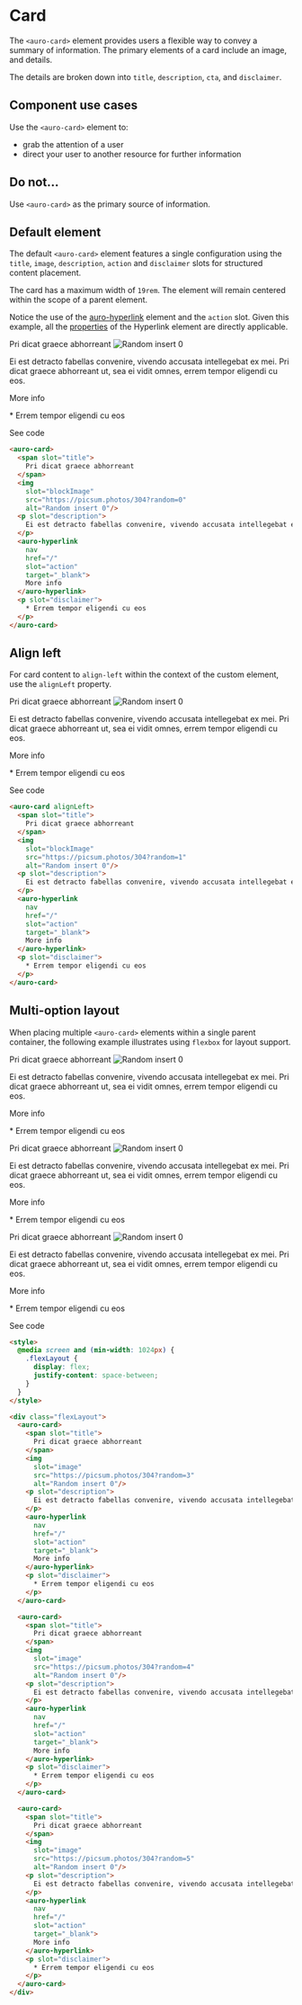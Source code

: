 # Card

The `<auro-card>` element provides users a flexible way to convey a summary of information. The primary elements of a card include an image, and details.

The details are broken down into `title`, `description`, `cta`, and `disclaimer`.

## Component use cases

Use the `<auro-card>` element to:

* grab the attention of a user
* direct your user to another resource for further information

## Do not...

Use `<auro-card>` as the primary source of information.

## Default element

The default `<auro-card>` element features a single configuration using the `title`, `image`, `description`, `action` and `disclaimer` slots for structured content placement.

The card has a maximum width of `19rem`. The element will remain centered within the scope of a parent element.

Notice the use of the [auro-hyperlink](https://auro.alaskaair.com/components/auro/hyperlink) element and the `action` slot. Given this example, all the [properties](https://auro.alaskaair.com/components/auro/hyperlink/api) of the Hyperlink element are directly applicable.

<div class="exampleWrapper">
  <auro-card>
    <span slot="title">
      Pri dicat graece abhorreant
    </span>
    <img
      slot="image"
      src="https://picsum.photos/304?random=0"
      alt="Random insert 0"/>
    <p slot="description">
      Ei est detracto fabellas convenire, vivendo accusata intellegebat ex mei. Pri dicat graece abhorreant ut, sea ei vidit omnes, errem tempor eligendi cu eos.
    </p>
    <auro-hyperlink
      nav
      href="/"
      slot="action"
      target="_blank">
      More info
    </auro-hyperlink>
    <p slot="disclaimer">
      * Errem tempor eligendi cu eos
    </p>
  </auro-card>
</div>

<auro-accordion lowProfile justifyRight>
<span slot="trigger">See code</span>

```html
<auro-card>
  <span slot="title">
    Pri dicat graece abhorreant
  </span>
  <img
    slot="blockImage"
    src="https://picsum.photos/304?random=0"
    alt="Random insert 0"/>
  <p slot="description">
    Ei est detracto fabellas convenire, vivendo accusata intellegebat ex mei. Pri dicat graece abhorreant ut, sea ei vidit omnes, errem tempor eligendi cu eos.
  </p>
  <auro-hyperlink
    nav
    href="/"
    slot="action"
    target="_blank">
    More info
  </auro-hyperlink>
  <p slot="disclaimer">
    * Errem tempor eligendi cu eos
  </p>
</auro-card>
```

</auro-accordion>

## Align left

For card content to `align-left` within the context of the custom element, use the `alignLeft` property.

<div class="exampleWrapper">
  <auro-card alignLeft>
    <span slot="title">
      Pri dicat graece abhorreant
    </span>
    <img
      slot="image"
      src="https://picsum.photos/304?random=1"
      alt="Random insert 0"/>
    <p slot="description">
      Ei est detracto fabellas convenire, vivendo accusata intellegebat ex mei. Pri dicat graece abhorreant ut, sea ei vidit omnes, errem tempor eligendi cu eos.
    </p>
    <auro-hyperlink
      nav
      href="/"
      slot="action"
      target="_blank">
      More info
    </auro-hyperlink>
    <p slot="disclaimer">
      * Errem tempor eligendi cu eos
    </p>
  </auro-card>
</div>

<auro-accordion lowProfile justifyRight>
<span slot="trigger">See code</span>

```html
<auro-card alignLeft>
  <span slot="title">
    Pri dicat graece abhorreant
  </span>
  <img
    slot="blockImage"
    src="https://picsum.photos/304?random=1"
    alt="Random insert 0"/>
  <p slot="description">
    Ei est detracto fabellas convenire, vivendo accusata intellegebat ex mei. Pri dicat graece abhorreant ut, sea ei vidit omnes, errem tempor eligendi cu eos.
  </p>
  <auro-hyperlink
    nav
    href="/"
    slot="action"
    target="_blank">
    More info
  </auro-hyperlink>
  <p slot="disclaimer">
    * Errem tempor eligendi cu eos
  </p>
</auro-card>
```

</auro-accordion>

## Multi-option layout

When placing multiple `<auro-card>` elements within a single parent container, the following example illustrates using `flexbox` for layout support.

<style>
  @media screen and (min-width: 1024px) {
    .flexLayout {
      display: flex;
      justify-content: space-between;
    }
  }
</style>

<div class="exampleWrapper flexLayout">
  <auro-card>
    <span slot="title">
      Pri dicat graece abhorreant
    </span>
    <img
      slot="image"
      src="https://picsum.photos/304?random=3"
      alt="Random insert 0"/>
    <p slot="description">
      Ei est detracto fabellas convenire, vivendo accusata intellegebat ex mei. Pri dicat graece abhorreant ut, sea ei vidit omnes, errem tempor eligendi cu eos.
    </p>
    <auro-hyperlink
      nav
      href="/"
      slot="action"
      target="_blank">
      More info
    </auro-hyperlink>
    <p slot="disclaimer">
      * Errem tempor eligendi cu eos
    </p>
  </auro-card>

  <auro-card>
    <span slot="title">
      Pri dicat graece abhorreant
    </span>
    <img
      slot="image"
      src="https://picsum.photos/304?random=4"
      alt="Random insert 0"/>
    <p slot="description">
      Ei est detracto fabellas convenire, vivendo accusata intellegebat ex mei. Pri dicat graece abhorreant ut, sea ei vidit omnes, errem tempor eligendi cu eos.
    </p>
    <auro-hyperlink
      nav
      href="/"
      slot="action"
      target="_blank">
      More info
    </auro-hyperlink>
    <p slot="disclaimer">
      * Errem tempor eligendi cu eos
    </p>
  </auro-card>

  <auro-card>
    <span slot="title">
      Pri dicat graece abhorreant
    </span>
    <img
      slot="image"
      src="https://picsum.photos/304?random=5"
      alt="Random insert 0"/>
    <p slot="description">
      Ei est detracto fabellas convenire, vivendo accusata intellegebat ex mei. Pri dicat graece abhorreant ut, sea ei vidit omnes, errem tempor eligendi cu eos.
    </p>
    <auro-hyperlink
      nav
      href="/"
      slot="action"
      target="_blank">
      More info
    </auro-hyperlink>
    <p slot="disclaimer">
      * Errem tempor eligendi cu eos
    </p>
  </auro-card>
</div>

<auro-accordion lowProfile justifyRight>
<span slot="trigger">See code</span>

```html
<style>
  @media screen and (min-width: 1024px) {
    .flexLayout {
      display: flex;
      justify-content: space-between;
    }
  }
</style>

<div class="flexLayout">
  <auro-card>
    <span slot="title">
      Pri dicat graece abhorreant
    </span>
    <img
      slot="image"
      src="https://picsum.photos/304?random=3"
      alt="Random insert 0"/>
    <p slot="description">
      Ei est detracto fabellas convenire, vivendo accusata intellegebat ex mei. Pri dicat graece abhorreant ut, sea ei vidit omnes, errem tempor eligendi cu eos.
    </p>
    <auro-hyperlink
      nav
      href="/"
      slot="action"
      target="_blank">
      More info
    </auro-hyperlink>
    <p slot="disclaimer">
      * Errem tempor eligendi cu eos
    </p>
  </auro-card>

  <auro-card>
    <span slot="title">
      Pri dicat graece abhorreant
    </span>
    <img
      slot="image"
      src="https://picsum.photos/304?random=4"
      alt="Random insert 0"/>
    <p slot="description">
      Ei est detracto fabellas convenire, vivendo accusata intellegebat ex mei. Pri dicat graece abhorreant ut, sea ei vidit omnes, errem tempor eligendi cu eos.
    </p>
    <auro-hyperlink
      nav
      href="/"
      slot="action"
      target="_blank">
      More info
    </auro-hyperlink>
    <p slot="disclaimer">
      * Errem tempor eligendi cu eos
    </p>
  </auro-card>

  <auro-card>
    <span slot="title">
      Pri dicat graece abhorreant
    </span>
    <img
      slot="image"
      src="https://picsum.photos/304?random=5"
      alt="Random insert 0"/>
    <p slot="description">
      Ei est detracto fabellas convenire, vivendo accusata intellegebat ex mei. Pri dicat graece abhorreant ut, sea ei vidit omnes, errem tempor eligendi cu eos.
    </p>
    <auro-hyperlink
      nav
      href="/"
      slot="action"
      target="_blank">
      More info
    </auro-hyperlink>
    <p slot="disclaimer">
      * Errem tempor eligendi cu eos
    </p>
  </auro-card>
</div>
```

</auro-accordion>
